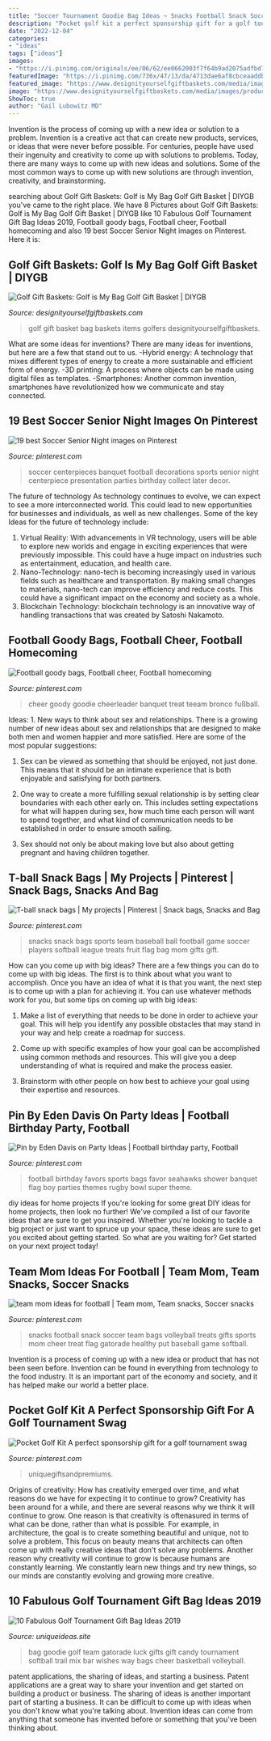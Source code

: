 ```yaml
---
title: "Soccer Tournament Goodie Bag Ideas ~ Snacks Football Snack Soccer Team Bags Volleyball Treats Gifts Sports Mom Cheer Treat Flag Gatorade Healthy Put Baseball Game Softball"
description: "Pocket golf kit a perfect sponsorship gift for a golf tournament swag"
date: "2022-12-04"
categories:
- "ideas"
tags: ["ideas"]
images:
- "https://i.pinimg.com/originals/ee/06/62/ee0662003f7f64b9ad2075adfbd786c1.jpg"
featuredImage: "https://i.pinimg.com/736x/47/13/da/4713dae6af8cbceaaddb272cc1a8c8f9.jpg"
featured_image: "https://www.designityourselfgiftbaskets.com/media/images/product_detail/GOLFISMYBAG.jpg"
image: "https://www.designityourselfgiftbaskets.com/media/images/product_detail/GOLFISMYBAG.jpg"
ShowToc: true
author: "Gail Lubowitz MD"
---
```



Invention is the process of coming up with a new idea or solution to a problem. Invention is a creative act that can create new products, services, or ideas that were never before possible. For centuries, people have used their ingenuity and creativity to come up with solutions to problems. Today, there are many ways to come up with new ideas and solutions. Some of the most common ways to come up with new solutions are through invention, creativity, and brainstorming.

	

		
searching about Golf Gift Baskets: Golf is My Bag Golf Gift Basket | DIYGB you've came to the right place. We have 8 Pictures about Golf Gift Baskets: Golf is My Bag Golf Gift Basket | DIYGB like 10 Fabulous Golf Tournament Gift Bag Ideas 2019, Football goody bags, Football cheer, Football homecoming and also 19 best Soccer Senior Night images on Pinterest. Here it is:
		
    
## Golf Gift Baskets: Golf Is My Bag Golf Gift Basket | DIYGB

<img loading=lazy src="https://www.designityourselfgiftbaskets.com/media/images/product_detail/GOLFISMYBAG.jpg" onerror="this.onerror=null;this.src='https://tse3.mm.bing.net/th?id=OIP.QI-4ZaiEvmvzHHbTpJHEKQHaHa&amp;pid=15.1';" alt="Golf Gift Baskets: Golf is My Bag Golf Gift Basket | DIYGB">

_Source: designityourselfgiftbaskets.com_

>golf gift basket bag baskets items golfers designityourselfgiftbaskets. 

	

What are some ideas for inventions?
There are many ideas for inventions, but here are a few that stand out to us. 
-Hybrid energy: A technology that mixes different types of energy to create a more sustainable and efficient form of energy.
-3D printing: A process where objects can be made using digital files as templates.
-Smartphones: Another common invention, smartphones have revolutionized how we communicate and stay connected.

    
## 19 Best Soccer Senior Night Images On Pinterest

<img loading=lazy src="https://s-media-cache-ak0.pinimg.com/736x/77/12/4b/77124b1515b5dc2d0b053478a1bf7e26--soccer-party-sports-party.jpg" onerror="this.onerror=null;this.src='https://tse2.mm.bing.net/th?id=OIP.oyVyOdV5Wk7uWt56FXAKGwHaJ3&amp;pid=15.1';" alt="19 best Soccer Senior Night images on Pinterest">

_Source: pinterest.com_

>soccer centerpieces banquet football decorations sports senior night centerpiece presentation parties birthday collect later decor. 

	

The future of technology
As technology continues to evolve, we can expect to see a more interconnected world. This could lead to new opportunities for businesses and individuals, as well as new challenges. Some of the key Ideas for the future of technology include: 
1. Virtual Reality: With advancements in VR technology, users will be able to explore new worlds and engage in exciting experiences that were previously impossible. This could have a huge impact on industries such as entertainment, education, and health care.
2. Nano-Technology: nano-tech is becoming increasingly used in various fields such as healthcare and transportation. By making small changes to materials, nano-tech can improve efficiency and reduce costs. This could have a significant impact on the economy and society as a whole. 
3. Blockchain Technology: blockchain technology is an innovative way of handling transactions that was created by Satoshi Nakamoto.

    
## Football Goody Bags, Football Cheer, Football Homecoming

<img loading=lazy src="https://i.pinimg.com/originals/ea/fe/fe/eafefe65f35b9daa0c0a22ae0ac545c3.jpg" onerror="this.onerror=null;this.src='https://tse2.mm.bing.net/th?id=OIP.xsr6dDdas6iYOofpnqMOaAHaHa&amp;pid=15.1';" alt="Football goody bags, Football cheer, Football homecoming">

_Source: pinterest.com_

>cheer goody goodie cheerleader banquet treat teeam bronco fußball. 

	

Ideas: 1. New ways to think about sex and relationships.
There is a growing number of new ideas about sex and relationships that are designed to make both men and women happier and more satisfied. Here are some of the most popular suggestions:
1. Sex can be viewed as something that should be enjoyed, not just done. This means that it should be an intimate experience that is both enjoyable and satisfying for both partners.

2. One way to create a more fulfilling sexual relationship is by setting clear boundaries with each other early on. This includes setting expectations for what will happen during sex, how much time each person will want to spend together, and what kind of communication needs to be established in order to ensure smooth sailing.

3. Sex should not only be about making love but also about getting pregnant and having children together.

    
## T-ball Snack Bags | My Projects | Pinterest | Snack Bags, Snacks And Bag

<img loading=lazy src="https://s-media-cache-ak0.pinimg.com/originals/7f/55/df/7f55df3cbada89664dd40a47d9ac7075.jpg" onerror="this.onerror=null;this.src='https://tse4.mm.bing.net/th?id=OIP.0crOewisGCI7I4Qxdkrs9wHaJ4&amp;pid=15.1';" alt="T-ball snack bags | My projects | Pinterest | Snack bags, Snacks and Bag">

_Source: pinterest.com_

>snacks snack bags sports team baseball ball football game soccer players softball league treats fruit flag bag mom gifts gift. 

	

How can you come up with big ideas?
There are a few things you can do to come up with big ideas. The first is to think about what you want to accomplish. Once you have an idea of what it is that you want, the next step is to come up with a plan for achieving it. You can use whatever methods work for you, but some tips on coming up with big ideas:
1. Make a list of everything that needs to be done in order to achieve your goal. This will help you identify any possible obstacles that may stand in your way and help create a roadmap for success.

2. Come up with specific examples of how your goal can be accomplished using common methods and resources. This will give you a deep understanding of what is required and make the process easier.

3. Brainstorm with other people on how best to achieve your goal using their expertise and resources.

    
## Pin By Eden Davis On Party Ideas | Football Birthday Party, Football

<img loading=lazy src="https://i.pinimg.com/originals/4f/23/a1/4f23a13c248300581f71a95cbb066503.jpg" onerror="this.onerror=null;this.src='https://tse4.mm.bing.net/th?id=OIP.X7IdDrrv1_oZ2C1S_4uS-AHaJ4&amp;pid=15.1';" alt="Pin by Eden Davis on Party Ideas | Football birthday party, Football">

_Source: pinterest.com_

>football birthday favors sports bags favor seahawks shower banquet flag boy parties themes rugby bowl super theme. 

	

diy ideas for home projects
If you're looking for some great DIY ideas for home projects, then look no further! We've compiled a list of our favorite ideas that are sure to get you inspired.
Whether you're looking to tackle a big project or just want to spruce up your space, these ideas are sure to get you excited about getting started. So what are you waiting for? Get started on your next project today!

    
## Team Mom Ideas For Football | Team Mom, Team Snacks, Soccer Snacks

<img loading=lazy src="https://i.pinimg.com/originals/ee/06/62/ee0662003f7f64b9ad2075adfbd786c1.jpg" onerror="this.onerror=null;this.src='https://tse4.mm.bing.net/th?id=OIP.zYE4tiFgcf5yKvDyuxXxGAHaJ3&amp;pid=15.1';" alt="team mom ideas for football | Team mom, Team snacks, Soccer snacks">

_Source: pinterest.com_

>snacks football snack soccer team bags volleyball treats gifts sports mom cheer treat flag gatorade healthy put baseball game softball. 

	

Invention is a process of coming up with a new idea or product that has not been seen before. Invention can be found in everything from technology to the food industry. It is an important part of the economy and society, and it has helped make our world a better place.

    
## Pocket Golf Kit A Perfect Sponsorship Gift For A Golf Tournament Swag

<img loading=lazy src="https://i.pinimg.com/736x/47/13/da/4713dae6af8cbceaaddb272cc1a8c8f9.jpg" onerror="this.onerror=null;this.src='https://tse3.mm.bing.net/th?id=OIP.-LuZCMOB6gUnnlzE9aVC0AAAAA&amp;pid=15.1';" alt="Pocket Golf Kit A perfect sponsorship gift for a golf tournament swag">

_Source: pinterest.com_

>uniquegiftsandpremiums. 

	

Origins of creativity: How has creativity emerged over time, and what reasons do we have for expecting it to continue to grow?
Creativity has been around for a while, and there are several reasons why we think it will continue to grow. One reason is that creativity is oftenasured in terms of what can be done, rather than what is possible. For example, in architecture, the goal is to create something beautiful and unique, not to solve a problem. This focus on beauty means that architects can often come up with really creative ideas that don't solve any problems. Another reason why creativity will continue to grow is because humans are constantly learning. We constantly learn new things and try new things, so our minds are constantly evolving and growing more creative.

    
## 10 Fabulous Golf Tournament Gift Bag Ideas 2019

<img loading=lazy src="https://www.uniqueideas.site/wp-content/uploads/golf-team-goodie-bag-good-luck-wishes-with-gatorade-milky-way.jpg" onerror="this.onerror=null;this.src='https://tse2.mm.bing.net/th?id=OIP.77rYbq3Z4SnQ99YCRiJvEQHaJ6&amp;pid=15.1';" alt="10 Fabulous Golf Tournament Gift Bag Ideas 2019">

_Source: uniqueideas.site_

>bag goodie golf team gatorade luck gifts gift candy tournament softball trail mix bar wishes way bags cheer basketball volleyball. 

	

patent applications, the sharing of ideas, and starting a business. Patent applications are a great way to share your invention and get started on building a product or business. The sharing of ideas is another important part of starting a business. It can be difficult to come up with ideas when you don't know what you're talking about. Invention ideas can come from anything that someone has invented before or something that you've been thinking about.

